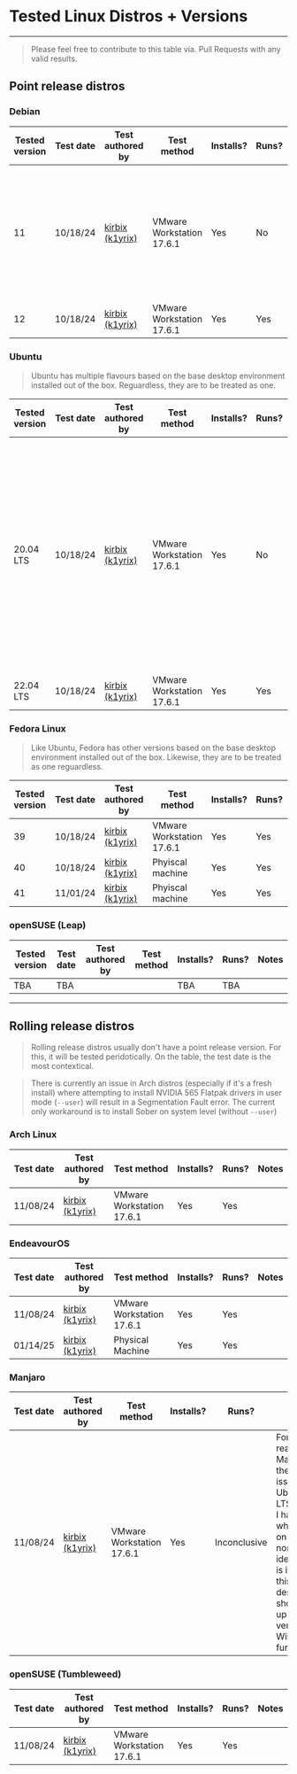 # Tested Linux Distros + Versions

---

> Please feel free to contribute to this table via. Pull Requests with any valid results.

## Point release distros
### Debian
| Tested version | Test date | Test authored by                              | Test method                    | Installs? | Runs? | Notes |
| -------------- | --------- | --------------------------------------------- | ------------------------------ | --------- | ----- | ----- |
| 11             | 10/18/24  | [kirbix (k1yrix)](https://github.com/k1yrix)  | VMware Workstation 17.6.1      | Yes       | No    | Able to pass GPG verification and installs, but does not launch without logs, even with OpenGL invoked |
| 12             | 10/18/24  | [kirbix (k1yrix)](https://github.com/k1yrix)  | VMware Workstation 17.6.1      | Yes       | Yes   |       |

### Ubuntu
> Ubuntu has multiple flavours based on the base desktop environment installed out of the box. Reguardless, they are to be treated as one.

| Tested version | Test date | Test authored by                              | Test method                    | Installs? | Runs? | Notes |
| -------------- | --------- | --------------------------------------------- | ------------------------------ | --------- | ----- | ----- |
| 20.04 LTS      | 10/18/24  | [kirbix (k1yrix)](https://github.com/k1yrix)  | VMware Workstation 17.6.1      | Yes       | No    | Mesa too old to attach to X11, libEGL too old to know if screen is DRI3 capable; despite able to run barebones, unable to install (and therefore run) Roblox under these conditions |
| 22.04 LTS      | 10/18/24  | [kirbix (k1yrix)](https://github.com/k1yrix)  | VMware Workstation 17.6.1      | Yes       | Yes   |       |

### Fedora Linux
> Like Ubuntu, Fedora has other versions based on the base desktop environment installed out of the box. Likewise, they are to be treated as one reguardless.

| Tested version | Test date | Test authored by                              | Test method                    | Installs? | Runs? | Notes |
| -------------- | --------- | --------------------------------------------- | ------------------------------ | --------- | ----- | ----- |
| 39             | 10/18/24  | [kirbix (k1yrix)](https://github.com/k1yrix)  | VMware Workstation 17.6.1      | Yes       | Yes   | EOL version |
| 40             | 10/18/24  | [kirbix (k1yrix)](https://github.com/k1yrix)  | Phyiscal machine               | Yes       | Yes   |       |
| 41             | 11/01/24  | [kirbix (k1yrix)](https://github.com/k1yrix)  | Phyiscal machine               | Yes       | Yes   |       |

### openSUSE (Leap)
| Tested version | Test date | Test authored by                              | Test method            | Installs? | Runs? | Notes |
| -------------- | --------- | --------------------------------------------- | ---------------------- | --------- | ----- | ----- |
| TBA            | TBA       |                                               |                        | TBA       | TBA   |       |

---

## Rolling release distros
> Rolling release distros usually don't have a point release version. For this, it will be tested peridotically. On the table, the test date is the most contextical.

> There is currently an issue in Arch distros (especially if it's a fresh install) where attempting to install NVIDIA 565 Flatpak drivers in user mode (`--user`) will result in a Segmentation Fault error. The current only workaround is to install Sober on system level (without `--user`)

### Arch Linux
| Test date | Test authored by                              | Test method               | Installs? | Runs? | Notes |
| --------- | --------------------------------------------- | ------------------------- | --------- | ----- | ----- |
| 11/08/24  | [kirbix (k1yrix)](https://github.com/k1yrix)  | VMware Workstation 17.6.1 | Yes       | Yes   |       |

### EndeavourOS
| Test date | Test authored by                              | Test method               | Installs? | Runs? | Notes |
| --------- | --------------------------------------------- | ------------------------- | --------- | ----- | ----- |
| 11/08/24  | [kirbix (k1yrix)](https://github.com/k1yrix)  | VMware Workstation 17.6.1 | Yes       | Yes   |       |
| 01/14/25  | [kirbix (k1yrix)](https://github.com/k1yrix)  | Physical Machine          | Yes       | Yes   |       |

### Manjaro
| Test date | Test authored by                              | Test method               | Installs? | Runs? | Notes |
| --------- | --------------------------------------------- | ------------------------- | --------- | ----- | ----- |
| 11/08/24  | [kirbix (k1yrix)](https://github.com/k1yrix)  | VMware Workstation 17.6.1 | Yes       | Inconclusive | For some reason, Manjaro faced the relevant issue when Ubuntu 20.04 LTS was tested. I have no idea what is going on with Mesa nor I have no idea who's fault is it that causes this issue, despite it should be an up-to-date version/system. Will require further testing. |

### openSUSE (Tumbleweed)
| Test date | Test authored by                              | Test method               | Installs? | Runs? | Notes |
| --------- | --------------------------------------------- | ------------------------- | --------- | ----- | ----- |
| 11/08/24  | [kirbix (k1yrix)](https://github.com/k1yrix)  | VMware Workstation 17.6.1 | Yes       | Yes   |       |
